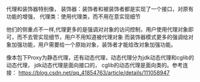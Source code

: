 代理和装饰器特别像，
装饰器：装饰者和被装饰者都是实现了一个接口，对原有功能的增强，
代理类：使用代理类，而不用在意实现细节

他们的侧重点不一样,代理更多的是强调对对象的访问控制，用户使用代理对象即可，而不去管实现细节，用户不用知道被代理对象
而装饰器模式更多的强调给对象加强功能，用户需要给一个原始对象，装饰者才能给改对象加强功能。

像本包下Proxy为静态代理，还有动态代理，动态代理分为jdk动态代理和cglib的动态代理，
jdk动态代理是面向接口的，
cglib的动态代理是面向类的。参考连接： https://blog.csdn.net/qq_41854763/article/details/111058947